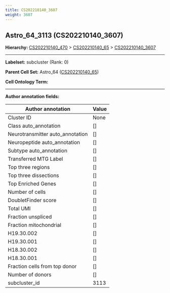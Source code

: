 ```yaml
---
title: CS202210140_3607
weight: 3607
---
```

## Astro_64_3113 (CS202210140_3607)
<b>Hierarchy: </b>
[CS202210140_470](cell_sets/CS202210140_470.md) >
[CS202210140_65](cell_sets/CS202210140_65.md) >
[CS202210140_3607](cell_sets/CS202210140_3607.md)

---


**Labelset:** subcluster (Rank: 0)

**Parent Cell Set:** Astro_64 ([CS202210140_65](cell_sets/CS202210140_65.md))



**Cell Ontology Term:** 

[MARKER GENES.]: #


---

[TRANSFERRED ANNOTATIONS.]: #


[AUTHOR ANNOTATION FIELDS.]: #


**Author annotation fields:**

| Author annotation | Value |
|-------------------|-------|
|Cluster ID|None|
|Class auto_annotation|[]|
|Neurotransmitter auto_annotation|[]|
|Neuropeptide auto_annotation|[]|
|Subtype auto_annotation|[]|
|Transferred MTG Label|[]|
|Top three regions|[]|
|Top three dissections|[]|
|Top Enriched Genes|[]|
|Number of cells|[]|
|DoubletFinder score|[]|
|Total UMI|[]|
|Fraction unspliced|[]|
|Fraction mitochondrial|[]|
|H19.30.002|[]|
|H19.30.001|[]|
|H18.30.002|[]|
|H18.30.001|[]|
|Fraction cells from top donor|[]|
|Number of donors|[]|
|subcluster_id|3113|
